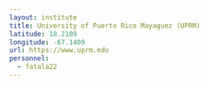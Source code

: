 ```yaml
---
layout: institute
title: University of Puerto Rico Mayaguez (UPRM)
latitude: 18.2109
longitude: -67.1409
url: https://www.uprm.edu
personnel:
  - fatala22
---
```

